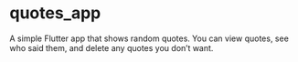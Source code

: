 # quotes_app

A simple Flutter app that shows random quotes. You can view quotes, see who said them, and delete any quotes you don’t want. 

